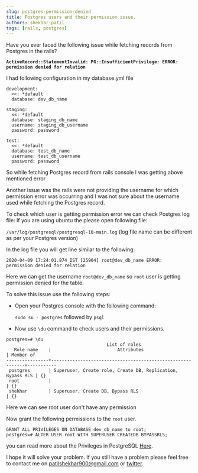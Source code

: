 ```yaml
---
slug: postgres-permission-denied
title: Postgres users and their permission issue.
authors: shekhar-patil
tags: [rails, postgres]
---
```



Have you ever faced the following issue while fetching records from Postgres in the rails?

**`ActiveRecord::StatementInvalid: PG::InsufficientPrivilege: ERROR:  permission denied for relation`**

I had following configuration in my database.yml file

```
development:
  <<: *default
  database: dev_db_name

staging:
  <<: *default
  database: staging_db_name
  username: staging_db_username
  password: password

test:
  <<: *default
  database: test_db_name
  username: test_db_username
  password: password
```
So while fetching Postgres record from rails console I was getting above mentioned error

Another issue was the rails were not providing the username for which permission error was occurring and I was not sure about the username used while fetching the Postgres record.

To check which user is getting permission error we can check Postgres log file:
If you are using ubuntu the please open following file:

`/var/log/postgresql/postgresql-10-main.log` (log file name can be different as per your Postgres version)

In the log file you will get line similar to the following:

```
2020-04-09 17:24:01.874 IST [25904] root@dev_db_name ERROR:  permission denied for relation
```
Here we can get the username `root@dev_db_name` so `root` user is getting permission denied for the table.

To solve this issue use the following steps:

* Open your Postgres console with the following command:

  `sudo su - postgres` followed by `psql`

* Now use `\du` command to check users and their permissions.

```
postgres=# \du
                                      List of roles
   Role name    |                         Attributes                         | Member of
----------------+------------------------------------------------------------+-----------
 postgres       | Superuser, Create role, Create DB, Replication, Bypass RLS | {}
 root           |                                                            | {}
 shekhar        | Superuser, Create DB, Bypass RLS                           | {}
```
Here we can see root user don't have any permission

Now grant the following permissions to the `root` user.

```
GRANT ALL PRIVILEGES ON DATABASE dev_db_name to root;
postgres=# ALTER USER root WITH SUPERUSER CREATEDB BYPASSRLS;
```
you can read more about the Privileges in PostgreSQL [Here](https://www.digitalocean.com/docs/databases/postgresql/how-to/modify-user-privileges/).

I hope it will solve your problem.
If you still have a problem please feel free to contact me on [patilshekhar900@gmail.com](mailto:patilshekhar900@gmail.com) or [twitter](https://twitter.com/Shekharpatil95).